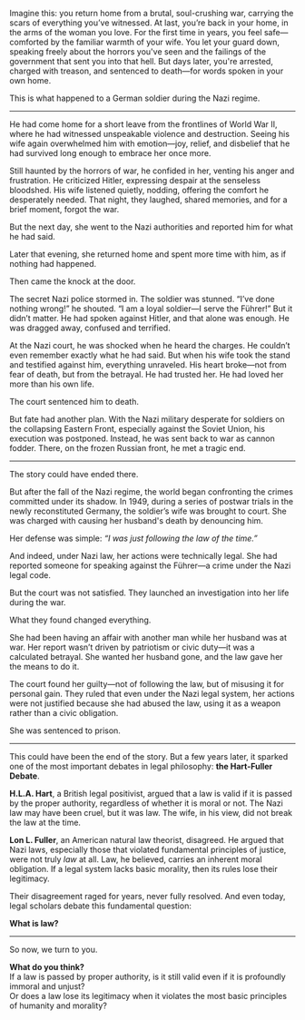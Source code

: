 Imagine this: you return home from a brutal, soul-crushing war, carrying the scars of everything you’ve witnessed. At last, you’re back in your home, in the arms of the woman you love. For the first time in years, you feel safe—comforted by the familiar warmth of your wife. You let your guard down, speaking freely about the horrors you've seen and the failings of the government that sent you into that hell. But days later, you're arrested, charged with treason, and sentenced to death—for words spoken in your own home.

This is what happened to a German soldier during the Nazi regime.

---

He had come home for a short leave from the frontlines of World War II, where he had witnessed unspeakable violence and destruction. Seeing his wife again overwhelmed him with emotion—joy, relief, and disbelief that he had survived long enough to embrace her once more.

Still haunted by the horrors of war, he confided in her, venting his anger and frustration. He criticized Hitler, expressing despair at the senseless bloodshed. His wife listened quietly, nodding, offering the comfort he desperately needed. That night, they laughed, shared memories, and for a brief moment, forgot the war.

But the next day, she went to the Nazi authorities and reported him for what he had said.

Later that evening, she returned home and spent more time with him, as if nothing had happened.

Then came the knock at the door.

The secret Nazi police stormed in. The soldier was stunned. “I’ve done nothing wrong!” he shouted. “I am a loyal soldier—I serve the Führer!” But it didn’t matter. He had spoken against Hitler, and that alone was enough. He was dragged away, confused and terrified.

At the Nazi court, he was shocked when he heard the charges. He couldn’t even remember exactly what he had said. But when his wife took the stand and testified against him, everything unraveled. His heart broke—not from fear of death, but from the betrayal. He had trusted her. He had loved her more than his own life.

The court sentenced him to death.

But fate had another plan. With the Nazi military desperate for soldiers on the collapsing Eastern Front, especially against the Soviet Union, his execution was postponed. Instead, he was sent back to war as cannon fodder. There, on the frozen Russian front, he met a tragic end.

---

The story could have ended there.

But after the fall of the Nazi regime, the world began confronting the crimes committed under its shadow. In 1949, during a series of postwar trials in the newly reconstituted Germany, the soldier’s wife was brought to court. She was charged with causing her husband's death by denouncing him.

Her defense was simple: _“I was just following the law of the time.”_

And indeed, under Nazi law, her actions were technically legal. She had reported someone for speaking against the Führer—a crime under the Nazi legal code.

But the court was not satisfied. They launched an investigation into her life during the war.

What they found changed everything.

She had been having an affair with another man while her husband was at war. Her report wasn’t driven by patriotism or civic duty—it was a calculated betrayal. She wanted her husband gone, and the law gave her the means to do it.

The court found her guilty—not of following the law, but of misusing it for personal gain. They ruled that even under the Nazi legal system, her actions were not justified because she had abused the law, using it as a weapon rather than a civic obligation.

She was sentenced to prison.

---

This could have been the end of the story. But a few years later, it sparked one of the most important debates in legal philosophy: **the Hart-Fuller Debate**.

**H.L.A. Hart**, a British legal positivist, argued that a law is valid if it is passed by the proper authority, regardless of whether it is moral or not. The Nazi law may have been cruel, but it was law. The wife, in his view, did not break the law at the time.

**Lon L. Fuller**, an American natural law theorist, disagreed. He argued that Nazi laws, especially those that violated fundamental principles of justice, were not truly _law_ at all. Law, he believed, carries an inherent moral obligation. If a legal system lacks basic morality, then its rules lose their legitimacy.

Their disagreement raged for years, never fully resolved. And even today, legal scholars debate this fundamental question:

**What is law?**

---

So now, we turn to you.

**What do you think?**  
If a law is passed by proper authority, is it still valid even if it is profoundly immoral and unjust?  
Or does a law lose its legitimacy when it violates the most basic principles of humanity and morality?